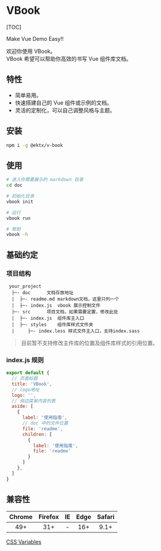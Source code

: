 # VBook

[TOC]

Make Vue Demo Easy!!

欢迎你使用 VBook。  
VBook 希望可以帮助你高效的书写 Vue 组件库文档。

## 特性

- 简单易用。
- 快速搭建自己的 Vue 组件或示例的文档。
- 灵活的定制化，可以自己调整风格与主题。

## 安装

```bash
npm i -g @ektx/v-book
```

## 使用

```bash
# 进入你需要展示的 markdown 目录
cd doc

# 初始化目录
vbook init

# 运行
vbook run

# 帮助
vbook -h
```

## 基础约定

### 项目结构

```
 your_project
  ├─- doc      文档存放地址
  |  ├─- readme.md markdown文档，这里只列一个
  |  ├─- index.js  vbook 展示控制文件
  ├─- src      项目文档，如果需要定置，修改此处
  |  ├─- index.js  组件库主入口
  |  ├─- styles    组件库样式文件夹
  |     ├─- index.less 样式文件主入口，支持index.sass
```

> 目前暂不支持修改主件库的位置及组件库样式的引用位置。


### index.js 规则

```js
export default {
  // 页面标题
  title: 'VBook',
  // logo地址
  logo: '',
  // 侧边菜单内容列表
  aside: [
    {
      label: '使用指南',
      // doc 中的文件位置
      file: 'readme',
      children: [
        {
          label: '使用指南',
          file: 'readme'
        }
      ]
    },
  ]
}
```

## 兼容性

| Chrome | Firefox |  IE   | Edge  | Safari |
| :---:  | :-----: | :---: | :---: | :----: |
|  49+   |   31+   |   -   |  16+  |  9.1+  |

[CSS Variables](https://caniuse.com/#search=css%20var)  